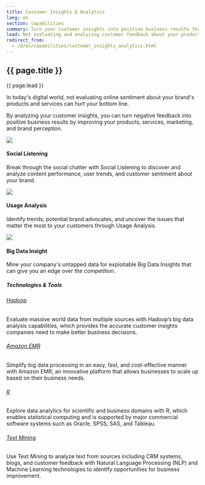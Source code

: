 ```yaml
---
title: Customer Insights & Analytics
lang: en
section: capabilities
summary: Turn your customer insights into positive business results through digital tools including social listening, usage analysis, and big data insights.
lead: Not evaluating and analyzing customer feedback about your products and services can hurt your brand image. <strong>We can change that.</strong> 
redirect_from:
  - /d/en/capabilities/customer_insights_analytics.html
---
```


<section>
  <h2>{{ page.title }}</h2>
  <div class="intro">
    <p class="lead">{{ page.lead }}</p>
  </div>
</section>

In today's digital world, not evaluating online sentiment about your brand's products and services can hurt your bottom line. 

By analyzing your customer insights, you can turn negative feedback into positive business results by improving your products, services, marketing, and brand perception. 

<section>
  <div class="container">
    <div class="row">
      <div class="col-t6 col-m4 col-l6">
        <img src="{{site.baseurl}}/assets/img/capabilities/capabilities_CI_social.png">
        <h4>Social Listening</h4><p>Break through the social chatter with Social Listening to discover and analyze content performance, user trends, and customer sentiment about your brand.</p>
      </div>
      <div class="col-t3 col-m2 col-l3">
        <img src="{{site.baseurl}}/assets/img/capabilities/capabilities_CI_usage.png">
        <h4>Usage Analysis</h4><p>Identify trends, potential brand advocates, and uncover the issues that matter the most to your customers through Usage Analysis.</p>
      </div>
      <div class="col-t3 col-m2 col-l3">
        <img src="{{site.baseurl}}/assets/img/capabilities/capabilities_CI_data.png">
        <h4>Big Data Insight</h4><p>Mine your company's untapped data for exploitable Big Data Insights that can give you an edge over the competition.</p>
      </div>
    </div>
  </div>
</section>
	
<section>
  <div class="container">
    <h5 class="section-title">Technologies &amp; Tools</h5>
    <div class="row">
      <div class="col-m2 col-l3">
        <h6><a href="https://hadoop.apache.org/" target="_blank" class="ext">Hadoop</a></h6>
        <p>Evaluate massive world data from multiple sources with Hadoop’s big data analysis capabilities, which provides the accurate customer insights companies need to make better business decisions.</p>
      </div>
      <div class="col-m2 col-l3">
        <h6><a href="https://aws.amazon.com/elasticmapreduce/" target="_blank" class="ext">Amazon EMR</a></h6>
        <p>Simplify big data processing in an easy, fast, and cost-effective manner with Amazon EMR, an innovative platform that allows businesses to scale up based on their business needs.</p>
      </div>
      <div class="col-m2 col-l3">
        <h6><a href="https://www.r-project.org/" target="_blank" class="ext">R</a></h6>
        <p>Explore data analytics for scientific and business domains with R, which enables statistical computing and is supported by major commercial software systems such as Oracle, SPSS, SAS, and Tableau.</p>
      </div>
      <div class="col-m2 col-l3">
        <h6><a href="https://en.wikipedia.org/wiki/Text_mining" target="_blank" class="ext">Text Mining</a></h6>
        <p>Use Text Mining to analyze text from sources including CRM systems, blogs, and customer feedback with Natural Language Processing (NLP) and Machine Learning technologies to identify opportunities for business improvement.</p>
      </div>
    </div>
  </div>
</section>   